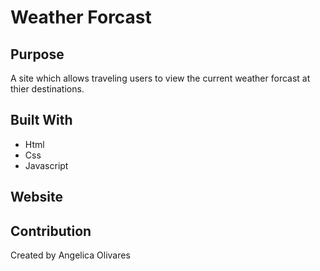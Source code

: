 # Weather Forcast

## Purpose 
A site which allows traveling users to view the current weather forcast at thier destinations.

## Built With 
* Html
* Css
* Javascript

## Website 


## Contribution 
Created by Angelica Olivares
